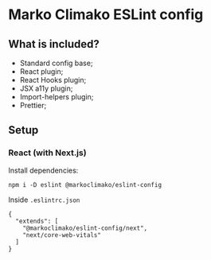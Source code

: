 # Marko Climako ESLint config

## What is included?

- Standard config base;
- React plugin;
- React Hooks plugin;
- JSX a11y plugin;
- Import-helpers  plugin;
- Prettier;

## Setup

### React (with Next.js)

Install dependencies:
```
npm i -D eslint @markoclimako/eslint-config
```
Inside `.eslintrc.json`
```
{
  "extends": [
    "@markoclimako/eslint-config/next", 
    "next/core-web-vitals"
  ]
}
```
